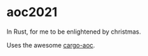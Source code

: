 # aoc2021

In Rust, for me to be enlightened by christmas.

Uses the awesome [cargo-aoc](https://github.com/gobanos/cargo-aoc).